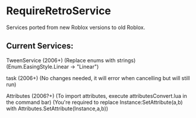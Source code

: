 # RequireRetroService
Services ported from new Roblox versions to old Roblox.

## Current Services:
TweenService (2006+) (Replace enums with strings) (Enum.EasingStyle.Linear -> "Linear")

task (2006+) (No changes needed, it will error when cancelling but will still run)

Attributes (2006?+) (To import attributes, execute attributesConvert.lua in the command bar) (You're required to replace Instance:SetAttribute(a,b) with Attributes.SetAttribute(Instance,a,b))

